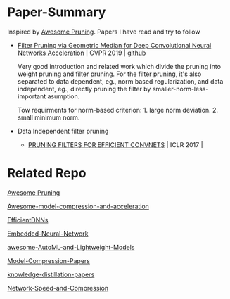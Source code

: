 # Paper-Summary
Inspired by [Awesome Pruning](https://github.com/he-y/Awesome-Pruning#type-of-pruning).
Papers I have read and try to follow

* [Filter Pruning via Geometric Median for Deep Convolutional Neural Networks Acceleration](https://arxiv.org/abs/1811.00250) | CVPR 2019 | [github](https://github.com/he-y/filter-pruning-geometric-median)
  
  Very good introduction and related work which divide the pruning into weight pruning and filter pruning. For the filter pruning, it's also separated to data dependent, eg., norm based regularization, and data independent, eg., directly pruning the filter by smaller-norm-less-important asumption.
  
  Tow requirments for norm-based criterion: 1. large norm deviation. 2. small minimum norm.
* Data Independent filter pruning
  * [PRUNING FILTERS FOR EFFICIENT CONVNETS](https://arxiv.org/pdf/1608.08710.pdf) | ICLR 2017 |
# Related Repo
[Awesome Pruning](https://github.com/he-y/Awesome-Pruning#type-of-pruning)

[Awesome-model-compression-and-acceleration](https://github.com/memoiry/Awesome-model-compression-and-acceleration)

[EfficientDNNs](https://github.com/MingSun-Tse/EfficientDNNs)

[Embedded-Neural-Network](https://github.com/ZhishengWang/Embedded-Neural-Network)

[awesome-AutoML-and-Lightweight-Models](https://github.com/guan-yuan/awesome-AutoML-and-Lightweight-Models)

[Model-Compression-Papers](https://github.com/chester256/Model-Compression-Papers)

[knowledge-distillation-papers](https://github.com/lhyfst/knowledge-distillation-papers)

[Network-Speed-and-Compression](https://github.com/mrgloom/Network-Speed-and-Compression)
